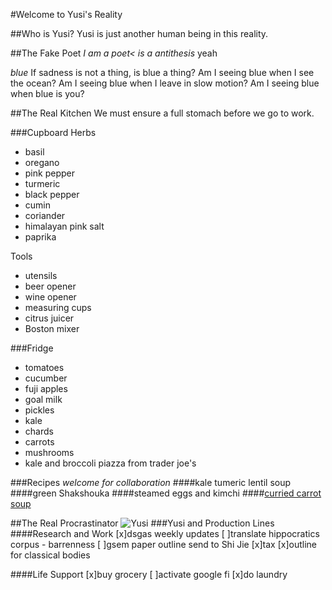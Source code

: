 #Welcome to Yusi's Reality

##Who is Yusi?
Yusi is just another human being in this reality.  


##The Fake Poet
*I am a poet< is a antithesis*
yeah

*blue*
If sadness is not a thing,
is blue a thing?
Am I seeing blue when I see the ocean?
Am I seeing blue when I leave in slow motion?
Am I seeing blue when blue is you?


##The Real Kitchen
We must ensure a full stomach before we go to work.  

###Cupboard
Herbs
* basil
* oregano
* pink pepper
* turmeric
* black pepper
* cumin
* coriander
* himalayan pink salt
* paprika

Tools
* utensils
* beer opener
* wine opener
* measuring cups
* citrus juicer
* Boston mixer

###Fridge
* tomatoes
* cucumber
* fuji apples
* goal milk
* pickles
* kale
* chards
* carrots
* mushrooms
* kale and broccoli piazza from trader joe's

###Recipes *welcome for collaboration*
####kale tumeric lentil soup
####green Shakshouka
####steamed eggs and kimchi
####[curried carrot soup](https://www.marthastewart.com/336733/curried-carrot-soup)

##The Real Procrastinator
![Yusi](dsgas/images/yusi-is-tired.jpg)
###Yusi and Production Lines
####Research and Work
[x]dsgas weekly updates
[ ]translate hippocratics corpus - barrenness
[ ]gsem paper outline send to Shi Jie
[x]tax
[x]outline for classical bodies

####Life Support
[x]buy grocery
[ ]activate google fi
[x]do laundry
